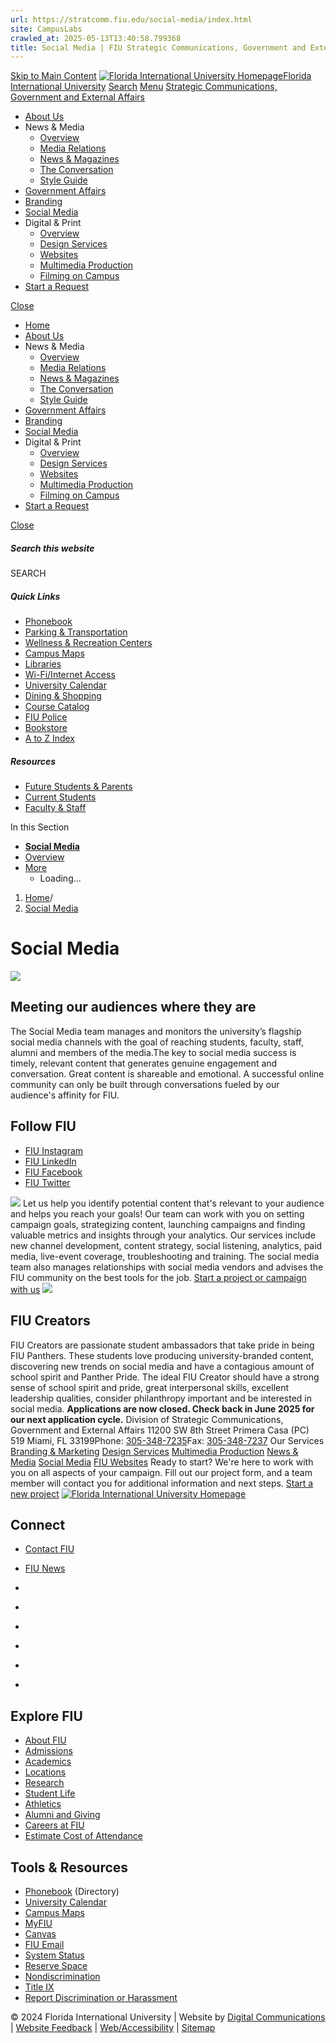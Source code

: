 ```yaml
---
url: https://stratcomm.fiu.edu/social-media/index.html
site: CampusLabs
crawled_at: 2025-05-13T13:40:58.799368
title: Social Media | FIU Strategic Communications, Government and External Affairs
---
```


[Skip to Main Content](https://stratcomm.fiu.edu/social-media/index.html#main-content)
[![Florida International University Homepage](https://digicdn.fiu.edu/core/_assets/images/logo-top.svg)Florida International University](https://www.fiu.edu/)
[Search](https://stratcomm.fiu.edu/social-media/index.html)
[Menu](https://stratcomm.fiu.edu/social-media/index.html)
[Strategic Communications, Government and External Affairs](https://stratcomm.fiu.edu/index.html)
  * [About Us](https://stratcomm.fiu.edu/about-us/index.html)
  * News & Media
    * [Overview](https://stratcomm.fiu.edu/news-media/index.html)
    * [Media Relations](https://stratcomm.fiu.edu/news-media/media-relations/index.html)
    * [News & Magazines](https://stratcomm.fiu.edu/news-media/news-and-communications/index.html)
    * [The Conversation](https://stratcomm.fiu.edu/news-media/the-conversation/index.html)
    * [Style Guide](https://stratcomm.fiu.edu/news-media/style-guide/index.html)
  * [Government Affairs](https://stratcomm.fiu.edu/government-affairs/index.html)
  * [Branding](https://stratcomm.fiu.edu/branding/index.html)
  * [Social Media](https://stratcomm.fiu.edu/social-media/index.html)
  * Digital & Print
    * [Overview](https://stratcomm.fiu.edu/digital-print/index.html)
    * [Design Services](https://stratcomm.fiu.edu/digital-print/design-services/index.html)
    * [Websites](https://stratcomm.fiu.edu/digital-print/websites/index.html)
    * [Multimedia Production](https://stratcomm.fiu.edu/digital-print/multimedia-production/index.html)
    * [Filming on Campus](https://stratcomm.fiu.edu/digital-print/filming-on-campus/index.html)
  * [Start a Request](https://stratcomm.fiu.edu/projects/index.html)


[Close](https://stratcomm.fiu.edu/social-media/index.html)
  * [Home](https://stratcomm.fiu.edu/index.html)
  * [About Us](https://stratcomm.fiu.edu/about-us/index.html)
  * News & Media
    * [Overview](https://stratcomm.fiu.edu/news-media/index.html)
    * [Media Relations](https://stratcomm.fiu.edu/news-media/media-relations/index.html)
    * [News & Magazines](https://stratcomm.fiu.edu/news-media/news-and-communications/index.html)
    * [The Conversation](https://stratcomm.fiu.edu/news-media/the-conversation/index.html)
    * [Style Guide](https://stratcomm.fiu.edu/news-media/style-guide/index.html)
  * [Government Affairs](https://stratcomm.fiu.edu/government-affairs/index.html)
  * [Branding](https://stratcomm.fiu.edu/branding/index.html)
  * [Social Media](https://stratcomm.fiu.edu/social-media/index.html)
  * Digital & Print
    * [Overview](https://stratcomm.fiu.edu/digital-print/index.html)
    * [Design Services](https://stratcomm.fiu.edu/digital-print/design-services/index.html)
    * [Websites](https://stratcomm.fiu.edu/digital-print/websites/index.html)
    * [Multimedia Production](https://stratcomm.fiu.edu/digital-print/multimedia-production/index.html)
    * [Filming on Campus](https://stratcomm.fiu.edu/digital-print/filming-on-campus/index.html)
  * [Start a Request](https://stratcomm.fiu.edu/projects/index.html)


[ Close ](https://stratcomm.fiu.edu/social-media/index.html)
##### Search this website
SEARCH
##### Quick Links
  * [ Phonebook](https://phonebook.fiu.edu)
  * [ Parking & Transportation](https://parking.fiu.edu/)
  * [ Wellness & Recreation Centers](https://dasa.fiu.edu/all-departments/wellness-recreation-centers/)
  * [ Campus Maps](http://campusmaps.fiu.edu/)
  * [ Libraries](https://library.fiu.edu/)
  * [ Wi-Fi/Internet Access](https://network.fiu.edu/)
  * [ University Calendar](https://calendar.fiu.edu/)
  * [ Dining & Shopping](https://shop.fiu.edu/)
  * [ Course Catalog](https://catalog.fiu.edu/)
  * [ FIU Police](https://police.fiu.edu/)
  * [ Bookstore](https://shop.fiu.edu/retail/barnes-noble/course-materials/)
  * [ A to Z Index](https://www.fiu.edu/atoz/index.html)


##### Resources
  * [ Future Students & Parents](https://www.fiu.edu/information-for/future-students-parents.html)
  * [ Current Students](https://www.fiu.edu/information-for/current-students.html)
  * [ Faculty & Staff](https://www.fiu.edu/information-for/faculty-staff.html)


In this Section
  * **[Social Media](https://stratcomm.fiu.edu/social-media/index.html)**
  * [ Overview](https://stratcomm.fiu.edu/social-media/index.html)
  * [More](https://stratcomm.fiu.edu/social-media/index.html)
    * Loading...


  1. [Home](https://stratcomm.fiu.edu/index.html)/
  2. [Social Media](https://stratcomm.fiu.edu/social-media/index.html)


# Social Media
![](https://stratcomm.fiu.edu/_assets/images/roary-selfie.jpg)
## Meeting our audiences where they are
The Social Media team manages and monitors the university’s flagship social media channels with the goal of reaching students, faculty, staff, alumni and members of the media.The key to social media success is timely, relevant content that generates genuine engagement and conversation. Great content is shareable and emotional. A successful online community can only be built through conversations fueled by our audience's affinity for FIU.
## Follow FIU
  * [FIU Instagram ](http://instagram.com/FIUinstagram)
  * [FIU LinkedIn ](https://www.linkedin.com/school/florida-international-university/)
  * [FIU Facebook ](http://facebook.com/floridainternational)
  * [FIU Twitter ](http://twitter.com/FIU)


![](https://stratcomm.fiu.edu/_assets/images/creators-pose-2.jpg)
Let us help you identify potential content that's relevant to your audience and helps you reach your goals! Our team can work with you on setting campaign goals, strategizing content, launching campaigns and finding valuable metrics and insights through your analytics.
Our services include new channel development, content strategy, social listening, analytics, paid media, live-event coverage, troubleshooting and training. The social media team also manages relationships with social media vendors and advises the FIU community on the best tools for the job.
[Start a project or campaign with us](https://stratcomm.fiu.edu/projects/index.html)
![](https://stratcomm.fiu.edu/_assets/images/students-smiling-fountain.jpg)
## FIU Creators
FIU Creators are passionate student ambassadors that take pride in being FIU Panthers. These students love producing university-branded content, discovering new trends on social media and have a contagious amount of school spirit and Panther Pride.
The ideal FIU Creator should have a strong sense of school spirit and pride, great interpersonal skills, excellent leadership qualities, consider philanthropy important and be interested in social media.
**Applications are now closed. Check back in June 2025 for our next application cycle.**
Division of Strategic Communications, Government and External Affairs
11200 SW 8th Street Primera Casa (PC) 519 Miami, FL 33199Phone: [305-348-7235](tel:305-348-7235)Fax: [305-348-7237](fax:305-348-7237)
Our Services
[Branding & Marketing](https://stratcomm.fiu.edu/branding/index.html) [Design Services](https://stratcomm.fiu.edu/digital-print/design-services/index.html) [Multimedia Production](https://stratcomm.fiu.edu/digital-print/multimedia-production/index.html) [News & Media](https://stratcomm.fiu.edu/news-media/index.html) [Social Media](https://stratcomm.fiu.edu/social-media/index.html) [FIU Websites](https://stratcomm.fiu.edu/digital-print/websites/index.html)
Ready to start?
We're here to work with you on all aspects of your campaign. Fill out our project form, and a team member will contact you for additional information and next steps.
[Start a new project](https://stratcomm.fiu.edu/projects/index.html)
[ ![Florida International University Homepage](https://digicdn.fiu.edu/core/_assets/images/footer-logo.svg) ](https://www.fiu.edu/)
## Connect
  * [Contact FIU](https://www.fiu.edu/about/contact-us/index.html)
  * [FIU News](https://news.fiu.edu/)


  * [](https://www.instagram.com/fiuinstagram/)
  * [](https://www.linkedin.com/school/florida-international-university/)
  * [](https://www.facebook.com/floridainternational)
  * [](https://twitter.com/fiu)
  * [](https://www.youtube.com/user/FloridaInternational)
  * [](https://flickr.com/photos/fiu)


## Explore FIU
  * [About FIU](https://www.fiu.edu/about/index.html)
  * [Admissions](https://www.fiu.edu/admissions/index.html)
  * [Academics](https://www.fiu.edu/academics/index.html)
  * [Locations](https://www.fiu.edu/locations/index.html)
  * [Research](https://www.fiu.edu/research/index.html)
  * [Student Life](https://www.fiu.edu/student-life/index.html)
  * [Athletics](https://www.fiu.edu/athletics/index.html)
  * [Alumni and Giving](https://www.fiu.edu/alumni-and-giving/index.html)
  * [Careers at FIU](https://hr.fiu.edu/careers/)
  * [Estimate Cost of Attendance](https://onestop.fiu.edu/finances/estimate-your-costs/)


## Tools & Resources
  * [Phonebook](https://phonebook.fiu.edu) (Directory)
  * [University Calendar](https://calendar.fiu.edu/)
  * [Campus Maps](https://campusmaps.fiu.edu/)
  * [MyFIU](https://my.fiu.edu/)
  * [Canvas](https://canvas.fiu.edu)
  * [FIU Email](http://mail.fiu.edu/)
  * [System Status](https://fiu.service-now.com/sp?id=services_status)
  * [Reserve Space](https://reservespace.fiu.edu/make-reservation/)
  * [Nondiscrimination](https://ace.fiu.edu/civil-rights-and-accessibility/harassment-and-discrimination/)
  * [Title IX](https://ace.fiu.edu/title-ix/)
  * [Report Discrimination or Harassment](https://report.fiu.edu/)


© 2024 Florida International University  | Website by [Digital Communications](https://stratcomm.fiu.edu/digital-print/websites/) | [Website Feedback](https://webforms.fiu.edu/view.php?id=370774&element_5=https://stratcomm.fiu.edu/social-media/index.html) | [Web/Accessibility](https://accessibility.fiu.edu/) | [Sitemap](https://stratcomm.fiu.edu/sitemap.html)
